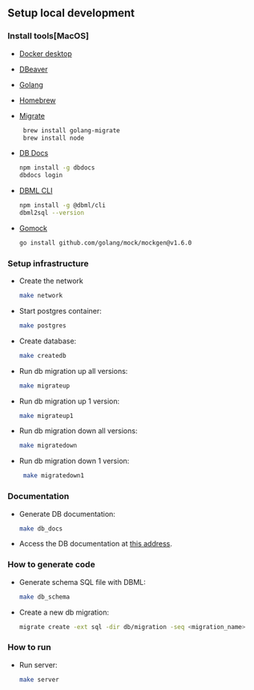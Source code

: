 ## Setup local development

### Install tools[MacOS]

- [Docker desktop](https://www.docker.com/products/docker-desktop)
- [DBeaver](https://dbeaver.com)
- [Golang](https://golang.org/)
- [Homebrew](https://brew.sh/)
- [Migrate](https://github.com/golang-migrate/migrate/tree/master/cmd/migrate)

  ```bash
   brew install golang-migrate
   brew install node
  ```

- [DB Docs](https://dbdocs.io/docs)

  ```bash
  npm install -g dbdocs
  dbdocs login
  ```

- [DBML CLI](https://www.dbml.org/cli/#installation)

  ```bash
  npm install -g @dbml/cli
  dbml2sql --version
  ```

- [Gomock](https://github.com/golang/mock)
  ```bash
  go install github.com/golang/mock/mockgen@v1.6.0
  ```

### Setup infrastructure

- Create the network
  ```bash
  make network
  ```
- Start postgres container:
  ```bash
  make postgres
  ```
- Create database:
  ```bash
  make createdb
  ```
- Run db migration up all versions:
  ```bash
  make migrateup
  ```
- Run db migration up 1 version:
  ```bash
  make migrateup1
  ```
- Run db migration down all versions:
  ```bash
  make migratedown
  ```
- Run db migration down 1 version:
  ```bash
   make migratedown1
  ```

### Documentation

- Generate DB documentation:

  ```bash
  make db_docs
  ```

- Access the DB documentation at [this address](https://dbdocs.io/parkkitae7/carrot_market).

### How to generate code

- Generate schema SQL file with DBML:

  ```bash
  make db_schema
  ```

- Create a new db migration:
  ```bash
  migrate create -ext sql -dir db/migration -seq <migration_name>
  ```

### How to run

- Run server:
  ```bash
  make server
  ```